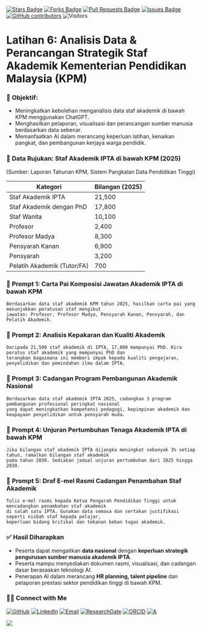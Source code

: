 <a href="https://github.com/drshahizan/short-course/stargazers"><img src="https://img.shields.io/github/stars/drshahizan/short-course" alt="Stars Badge"/></a>
<a href="https://github.com/drshahizan/short-course/network/members"><img src="https://img.shields.io/github/forks/drshahizan/short-course" alt="Forks Badge"/></a>
<a href="https://github.com/drshahizan/short-course/pulls"><img src="https://img.shields.io/github/issues-pr/drshahizan/short-course" alt="Pull Requests Badge"/></a>
<a href="https://github.com/drshahizan/short-course"><img src="https://img.shields.io/github/issues/drshahizan/short-course" alt="Issues Badge"/></a>
<a href="https://github.com/drshahizan/short-course/graphs/contributors"><img alt="GitHub contributors" src="https://img.shields.io/github/contributors/drshahizan/short-course?color=2b9348"></a>
![Visitors](https://api.visitorbadge.io/api/visitors?path=https%3A%2F%2Fgithub.com%2Fdrshahizan%2Fshort-course&labelColor=%23d9e3f0&countColor=%23697689&style=flat)

# **Latihan 6: Analisis Data & Perancangan Strategik Staf Akademik Kementerian Pendidikan Malaysia (KPM)**

### 🎯 **Objektif:**

* Meningkatkan kebolehan menganalisis data staf akademik di bawah KPM menggunakan ChatGPT.
* Menghasilkan pelaporan, visualisasi dan perancangan sumber manusia berdasarkan data sebenar.
* Memanfaatkan AI dalam merancang keperluan latihan, kenaikan pangkat, dan pembangunan kerjaya warga pendidik.

### 📌 **Data Rujukan: Staf Akademik IPTA di bawah KPM (2025)**

(Sumber: Laporan Tahunan KPM, Sistem Pangkalan Data Pendidikan Tinggi)

| Kategori                    | Bilangan (2025) |
| --------------------------- | --------------- |
| Staf Akademik IPTA          | 21,500          |
| Staf Akademik dengan PhD    | 17,800          |
| Staf Wanita                 | 10,100          |
| Profesor                    | 2,400           |
| Profesor Madya              | 8,300           |
| Pensyarah Kanan             | 6,900           |
| Pensyarah                   | 3,200           |
| Pelatih Akademik (Tutor/FA) | 700             |

### 💬 **Prompt 1: Carta Pai Komposisi Jawatan Akademik IPTA di bawah KPM**

```
Berdasarkan data staf akademik KPM tahun 2025, hasilkan carta pai yang menunjukkan peratusan staf mengikut
jawatan: Profesor, Profesor Madya, Pensyarah Kanan, Pensyarah, dan Pelatih Akademik.
```

### 💬 **Prompt 2: Analisis Kepakaran dan Kualiti Akademik**

```
Daripada 21,500 staf akademik di IPTA, 17,800 mempunyai PhD. Kira peratus staf akademik yang mempunyai PhD dan
terangkan bagaimana ini memberi impak kepada kualiti pengajaran, penyelidikan dan pemindahan ilmu dalam IPTA.
```

### 💬 **Prompt 3: Cadangan Program Pembangunan Akademik Nasional**

```
Berdasarkan data staf akademik IPTA 2025, cadangkan 3 program pembangunan profesional peringkat nasional
yang dapat meningkatkan kompetensi pedagogi, kepimpinan akademik dan keupayaan penyelidikan untuk pensyarah muda.
```

### 💬 **Prompt 4: Unjuran Pertumbuhan Tenaga Akademik IPTA di bawah KPM**

```
Jika bilangan staf akademik IPTA dijangka meningkat sebanyak 3% setiap tahun, ramalkan bilangan staf akademik
pada tahun 2030. Sediakan jadual unjuran pertumbuhan dari 2025 hingga 2030.
```

### 💬 **Prompt 5: Draf E-mel Rasmi Cadangan Penambahan Staf Akademik**

```
Tulis e-mel rasmi kepada Ketua Pengarah Pendidikan Tinggi untuk mencadangkan penambahan staf akademik
di salah satu IPTA. Gunakan data semasa dan sertakan justifikasi seperti nisbah staf kepada pelajar,
keperluan bidang kritikal dan tekanan beban tugas akademik.
```

### ✅ **Hasil Diharapkan**

* Peserta dapat mengaitkan **data nasional** dengan **keperluan strategik pengurusan sumber manusia akademik IPTA**.
* Peserta mampu menyediakan dokumen rasmi, visualisasi, dan cadangan dasar berasaskan teknologi AI.
* Penerapan AI dalam merancang **HR planning, talent pipeline** dan pelaporan prestasi sektor pendidikan tinggi di bawah KPM.

### 🙌🏻 Connect with Me
<p align="left">
    <a href="https://github.com/drshahizan" target="_blank"><img alt="GitHub" src="https://img.shields.io/badge/-@drshahizan-181717?style=flat-square&logo=GitHub&logoColor=white"></a>
    <a href="https://www.linkedin.com/in/drshahizan" target="_blank"><img alt="LinkedIn" src="https://img.shields.io/badge/-drshahizan-blue?style=flat-square&logo=Linkedin&logoColor=white&link=https://www.linkedin.com/in/drshahizan/"></a>
    <a href="mailto:shahizan@utm.my" target="_blank"><img alt="Email" src="https://img.shields.io/badge/-shahizan@utm.my-c14438?style=flat-square&logo=Gmail&logoColor=white&link=mailto:shahizan@utm.my.com"></a>
    <a href="https://www.researchgate.net/profile/Mohd-Othman-28" target="_blank"><img alt="ResearchGate" src="https://img.shields.io/badge/-ResearchGate-00CCBB?style=flat-square&logo=ResearchGate&logoColor=white"></a>
    <a href="https://orcid.org/0000-0003-4261-1873" target="_blank"><img alt="ORCID" src="https://img.shields.io/badge/-ORCID-A6CE39?style=flat-square&logo=ORCID&logoColor=white"></a> 
 <a href="https://visitorbadge.io/status?path=https%3A%2F%2Fgithub.com%2Fdrshahizan" target="_blank"><img alt="A" src="https://api.visitorbadge.io/api/visitors?path=https%3A%2F%2Fgithub.com%2Fdrshahizan&labelColor=%23697689&countColor=%23555555&style=plastic"></a>
 
![](https://hit.yhype.me/github/profile?user_id=81284918)
</p>
